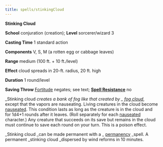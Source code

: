 ```yaml
---
title: spells/stinkingCloud
---
```

 **Stinking Cloud**

**School** conjuration (creation); **Level** sorcerer/wizard 3

**Casting Time** 1 standard action

**Components** V, S, M (a rotten egg or cabbage leaves)

**Range** medium (100 ft. + 10 ft./level)

**Effect** cloud spreads in 20-ft. radius, 20 ft. high

**Duration** 1 round/level

**Saving Throw** [Fortitude](../combat#_fortitude) negates; see text; **[Spell Resistance](../glossary#_spell-resistance)** no

_Stinking cloud _creates a bank of fog like that created by _ [fog cloud](fogCloud)_, except that the vapors are nauseating. Living creatures in the cloud become [nauseated](../glossary#_nauseated). This condition lasts as long as the creature is in the cloud and for 1d4+1 rounds after it leaves. (Roll separately for each [nauseated](../glossary#_nauseated) character.) Any creature that succeeds on its save but remains in the cloud must continue to save each round on your turn. This is a poison effect.

_Stinking cloud _can be made permanent with a _ [permanency](permanency#_permanency) _spell. A permanent _stinking cloud _dispersed by wind reforms in 10 minutes.

